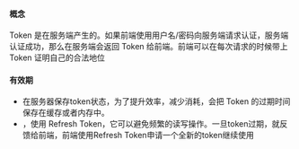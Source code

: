 #### 概念

 Token 是在服务端产生的。如果前端使用用户名/密码向服务端请求认证，服务端认证成功，那么在服务端会返回 Token 给前端。前端可以在每次请求的时候带上 Token 证明自己的合法地位

#### 有效期

* 在服务器保存token状态，为了提升效率，减少消耗，会把 Token 的过期时间保存在缓存或者内存中。
* ，使用 Refresh Token，它可以避免频繁的读写操作。一旦token过期，就反馈给前端，前端使用Refresh Token申请一个全新的token继续使用


